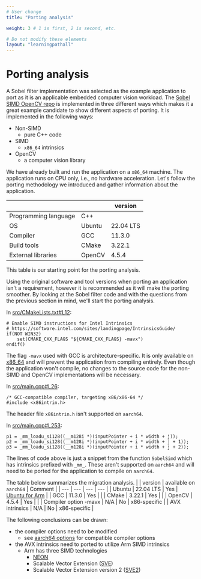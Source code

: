 ```yaml
---
# User change
title: "Porting analysis" 

weight: 3 # 1 is first, 2 is second, etc.

# Do not modify these elements
layout: "learningpathall"
---
```


# Porting analysis 

A Sobel filter implementation was selected as the example application to port as it is an applicable embedded computer vision workload. The [Sobel SIMD OpenCV repo](https://github.com/m3y54m/sobel-simd-opencv/) is implemented in three different ways which makes it a great example candidate to show different aspects of porting. It is implemented in the following ways:
* Non-SIMD
  * pure C++ code
* SIMD 
  * `x86_64` intrinsics
* OpenCV
  * a computer vision library

We have already built and run the application on a `x86_64` machine. The application runs on CPU only, i.e., no hardware acceleration. Let's follow the porting methodology we introduced and gather information about the application.

|                      |                       | version          |
| -------------------- | --------------------- | ---------------- |
| Programming language | C++                   |                  |
| OS                   | Ubuntu                | 22.04 LTS        |
| Compiler             | GCC                   | 11.3.0           |
| Build tools          | CMake                 | 3.22.1           |
| External libraries   | OpenCV                | 4.5.4            |

This table is our starting point for the porting analysis.

Using the original software and tool versions when porting an application isn't a requirement, however it is recommended as it will make the porting smoother. By looking at the Sobel filter code and with the questions from the previous section in mind, we'll start the porting analysis.

In [src/CMakeLists.txt#L12](https://github.com/m3y54m/sobel-simd-opencv/blob/master/src/CMakeLists.txt#L12):
```output
# Enable SIMD instructions for Intel Intrinsics
# https://software.intel.com/sites/landingpage/IntrinsicsGuide/
if(NOT WIN32)
    set(CMAKE_CXX_FLAGS "${CMAKE_CXX_FLAGS} -mavx")
endif()
```
  
The flag `-mavx` used with GCC is architecture-specific. It is only available on [x86_64](https://man7.org/linux/man-pages/man1/gcc.1.html) and will prevent the application from compiling entirely. Even though the application won't compile, no changes to the source code for the non-SIMD and OpenCV implementations will be necessary.

In [src/main.cpp#L26](https://github.com/m3y54m/sobel-simd-opencv/blob/master/src/main.cpp#L26):
```output
/* GCC-compatible compiler, targeting x86/x86-64 */
#include <x86intrin.h>
```

The header file `x86intrin.h` isn't supported on `aarch64`.

In [src/main.cpp#L253](https://github.com/m3y54m/sobel-simd-opencv/blob/master/src/main.cpp#L253):
```output
p1 = _mm_loadu_si128((__m128i *)(inputPointer + i * width + j));
p2 = _mm_loadu_si128((__m128i *)(inputPointer + i * width + j + 1));
p3 = _mm_loadu_si128((__m128i *)(inputPointer + i * width + j + 2));
```

The lines of code above is just a snippet from the function `SobelSimd` which has intrinsics prefixed with `_mm_`. These aren't supported on `aarch64` and will need to be ported for the application to compile on `aarch64`.

The table below summarizes the migration analysis.
| | version | available on `aarch64` | Comment |
| --- | --- | --- | --- |
| Ubuntu                | 22.04 LTS        | Yes | [Ubuntu for Arm](https://ubuntu.com/download/server/arm) |
| GCC                   | 11.3.0           | Yes | |
| CMake                 | 3.22.1           | Yes | |
| OpenCV                | 4.5.4            | Yes | |
| Compiler option -mavx | N/A              | No  | x86-specific |
| AVX intrinsics        | N/A              | No  | x86-specific |

The following conclusions can be drawn:
* the compiler options need to be modified
  * see [aarch64 options](https://gcc.gnu.org/onlinedocs/gcc/AArch64-Options.html) for compatible compiler options
* the AVX intrinsics need to ported to utilize Arm SIMD intrinsics
  * Arm has three SIMD technologies
    * [NEON](https://developer.arm.com/documentation/den0018/a)
    * Scalable Vector Extension ([SVE](https://developer.arm.com/documentation/102131/0100/?lang=en))
    * Scalable Vector Extension version 2 ([SVE2](https://developer.arm.com/documentation/102340/0100/Introducing-SVE2?lang=en))